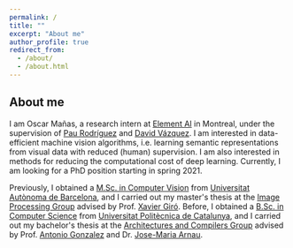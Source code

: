 ```yaml
---
permalink: /
title: ""
excerpt: "About me"
author_profile: true
redirect_from: 
  - /about/
  - /about.html
---
```


## About me

I am Oscar Mañas, a research intern at [Element AI](https://www.elementai.com/research) in Montreal, under the supervision of [Pau Rodríguez](https://prlz77.github.io) and [David Vázquez](http://www.david-vazquez.com). I am interested in data-efficient machine vision algorithms, i.e. learning semantic representations from visual data with reduced (human) supervision. I am also interested in methods for reducing the computational cost of deep learning. Currently, I am looking for a PhD position starting in spring 2021.

Previously, I obtained a [M.Sc. in Computer Vision](https://pagines.uab.cat/mcv) from [Universitat Autònoma de Barcelona](https://www.uab.cat), and I carried out my master's thesis at the [Image Processing Group](https://imatge.upc.edu/web/) advised by Prof. [Xavier Giró](https://imatge.upc.edu/web/people/xavier-giro). Before, I obtained a [B.Sc. in Computer Science](https://www.fib.upc.edu/en/studies/bachelors-degrees/bachelor-degree-informatics-engineering) from [Universitat Politècnica de Catalunya](https://www.upc.edu), and I carried out my bachelor's thesis at the [Architectures and Compilers Group](https://arco.e.ac.upc.edu/wiki/index.php/Main_Page) advised by Prof. [Antonio Gonzalez](https://people.ac.upc.edu/antonio) and Dr. [Jose-Maria Arnau](http://jarnau.site.ac.upc.edu).
